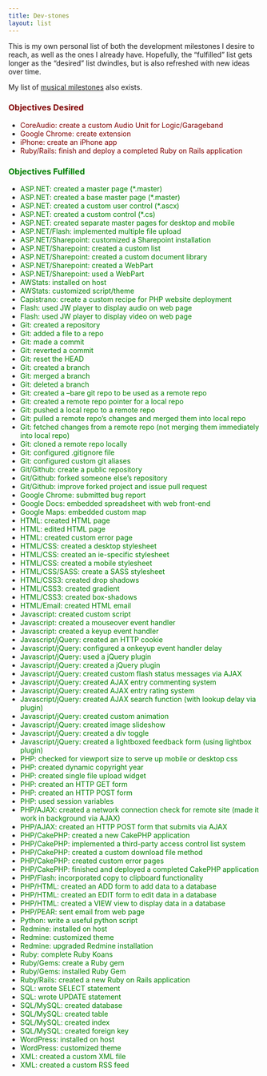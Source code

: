 ```yaml
---
title: Dev-stones
layout: list
---
```

This is my own personal list of both the development milestones I desire to reach, as well as the ones I already have. Hopefully, the &#8220;fulfilled&#8221; list gets longer as the &#8220;desired&#8221; list dwindles, but is also refreshed with new ideas over time.

My list of <a href="{{ site.siteurl }}/lists/muz-stones">musical milestones</a> also exists.

### <span style="color: #800000;">Objectives Desired</span>

* <span style="color: #800000;">CoreAudio: create a custom Audio Unit for Logic/Garageband</span>
* <span style="color: #800000;">Google Chrome: create extension</span>
* <span style="color: #800000;">iPhone: create an iPhone app</span>
* <span style="color: #800000;">Ruby/Rails: finish and deploy a completed Ruby on Rails application</span>

### <span style="color: #008000;">Objectives Fulfilled</span>

* <span style="color: #008000;">ASP.NET: created a master page (*.master)</span>
* <span style="color: #008000;">ASP.NET: created a base master page (*.master)</span>
* <span style="color: #008000;">ASP.NET: created a custom user control (*.ascx)</span>
* <span style="color: #008000;">ASP.NET: created a custom control (*.cs)</span>
* <span style="color: #008000;">ASP.NET: created separate master pages for desktop and mobile</span>
* <span style="color: #008000;">ASP.NET/Flash: implemented multiple file upload</span>
* <span style="color: #008000;">ASP.NET/Sharepoint: customized a Sharepoint installation</span>
* <span style="color: #008000;">ASP.NET/Sharepoint: created a custom list</span>
* <span style="color: #008000;">ASP.NET/Sharepoint: created a custom document library</span>
* <span style="color: #008000;">ASP.NET/Sharepoint: created a WebPart</span>
* <span style="color: #008000;">ASP.NET/Sharepoint: used a WebPart</span>
* <span style="color: #008000;">AWStats: installed on host</span>
* <span style="color: #008000;">AWStats: customized script/theme</span>
* <span style="color: #008000;">Capistrano: create a custom recipe for PHP website deployment</span>
* <span style="color: #008000;">Flash: used JW player to display audio on web page</span>
* <span style="color: #008000;">Flash: used JW player to display video on web page</span>
* <span style="color: #008000;">Git: created a repository</span>
* <span style="color: #008000;">Git: added a file to a repo</span>
* <span style="color: #008000;">Git: made a commit</span>
* <span style="color: #008000;">Git: reverted a commit</span>
* <span style="color: #008000;">Git: reset the HEAD</span>
* <span style="color: #008000;">Git: created a branch</span>
* <span style="color: #008000;">Git: merged a branch</span>
* <span style="color: #008000;">Git: deleted a branch</span>
* <span style="color: #008000;">Git: created a &#8211;bare git repo to be used as a remote repo</span>
* <span style="color: #008000;">Git: created a remote repo pointer for a local repo</span>
* <span style="color: #008000;">Git: pushed a local repo to a remote repo</span>
* <span style="color: #008000;">Git: pulled a remote repo&#8217;s changes and merged them into local repo</span>
* <span style="color: #008000;">Git: fetched changes from a remote repo (not merging them immediately into local repo)</span>
* <span style="color: #008000;">Git: cloned a remote repo locally</span>
* <span style="color: #008000;">Git: configured .gitignore file</span>
* <span style="color: #008000;">Git: configured custom git aliases</span>
* <span style="color: #008000;">Git/Github: create a public repository</span>
* <span style="color: #008000;">Git/Github: forked someone else&#8217;s repository</span>
* <span style="color: #008000">Git/Github: improve forked project and issue pull request</span>
* <span style="color: #008000;">Google Chrome: submitted bug report</span>
* <span style="color: #008000;">Google Docs: embedded spreadsheet with web front-end</span>
* <span style="color: #008000;">Google Maps: embedded custom map</span>
* <span style="color: #008000;">HTML: created HTML page</span>
* <span style="color: #008000;">HTML: edited HTML page</span>
* <span style="color: #008000;">HTML: created custom error page</span>
* <span style="color: #008000;">HTML/CSS: created a desktop stylesheet</span>
* <span style="color: #008000;">HTML/CSS: created an ie-specific stylesheet</span>
* <span style="color: #008000;">HTML/CSS: created a mobile stylesheet</span>
* <span style="color: #008000;">HTML/CSS/SASS: create a SASS stylesheet</span>
* <span style="color: #008000;">HTML/CSS3: created drop shadows</span>
* <span style="color: #008000;">HTML/CSS3: created gradient</span>
* <span style="color: #008000;">HTML/CSS3: created box-shadows</span>
* <span style="color: #008000;">HTML/Email: created HTML email</span>
* <span style="color: #008000;">Javascript: created custom script</span>
* <span style="color: #008000;">Javascript: created a mouseover event handler</span>
* <span style="color: #008000;">Javascript: created a keyup event handler</span>
* <span style="color: #008000;">Javascript/jQuery: created an HTTP cookie</span>
* <span style="color: #008000;">Javascript/jQuery: configured a onkeyup event handler delay</span>
* <span style="color: #008000;">Javascript/jQuery: used a jQuery plugin</span>
* <span style="color: #008000;">Javascript/jQuery: created a jQuery plugin</span>
* <span style="color: #008000;">Javascript/jQuery: created custom flash status messages via AJAX</span>
* <span style="color: #008000;">Javascript/jQuery: created AJAX entry commenting system</span>
* <span style="color: #008000;">Javascript/jQuery: created AJAX entry rating system</span>
* <span style="color: #008000;">Javascript/jQuery: created AJAX search function (with lookup delay via plugin)</span>
* <span style="color: #008000;">Javascript/jQuery: created custom animation</span>
* <span style="color: #008000;">Javascript/jQuery: created image slideshow</span>
* <span style="color: #008000;">Javascript/jQuery: created a div toggle</span>
* <span style="color: #008000;">Javascript/jQuery: created a lightboxed feedback form (using lightbox plugin)</span>
* <span style="color: #008000;">PHP: checked for viewport size to serve up mobile or desktop css</span>
* <span style="color: #008000;">PHP: created dynamic copyright year</span>
* <span style="color: #008000;">PHP: created single file upload widget</span>
* <span style="color: #008000;">PHP: created an HTTP GET form</span>
* <span style="color: #008000;">PHP: created an HTTP POST form</span>
* <span style="color: #008000;">PHP: used session variables</span>
* <span style="color: #008000;">PHP/AJAX: created a network connection check for remote site (made it work in background via AJAX)</span>
* <span style="color: #008000;">PHP/AJAX: created an HTTP POST form that submits via AJAX</span>
* <span style="color: #008000;">PHP/CakePHP: created a new CakePHP application</span>
* <span style="color: #008000;">PHP/CakePHP: implemented a third-party access control list system</span>
* <span style="color: #008000;">PHP/CakePHP: created a custom download file method</span>
* <span style="color: #008000;">PHP/CakePHP: created custom error pages</span>
* <span style="color: #008000;">PHP/CakePHP: finished and deployed a completed CakePHP application</span>
* <span style="color: #008000;">PHP/Flash: incorporated copy to clipboard functionality</span>
* <span style="color: #008000;">PHP/HTML: created an ADD form to add data to a database</span>
* <span style="color: #008000;">PHP/HTML: created an EDIT form to edit data in a database</span>
* <span style="color: #008000;">PHP/HTML: created a VIEW view to display data in a database</span>
* <span style="color: #008000;">PHP/PEAR: sent email from web page</span>
* <span style="color: #008000;">Python: write a useful python script</span>
* <span style="color: #008000;">Redmine: installed on host</span>
* <span style="color: #008000;">Redmine: customized theme</span>
* <span style="color: #008000;">Redmine: upgraded Redmine installation</span>
* <span style="color: #008000;">Ruby: complete Ruby Koans</span>
* <span style="color: #008000;">Ruby/Gems: create a Ruby gem</span>
* <span style="color: #008000;">Ruby/Gems: installed Ruby Gem</span>
* <span style="color: #008000;">Ruby/Rails: created a new Ruby on Rails application</span>
* <span style="color: #008000;">SQL: wrote SELECT statement</span>
* <span style="color: #008000;">SQL: wrote UPDATE statement</span>
* <span style="color: #008000;">SQL/MySQL: created database</span>
* <span style="color: #008000;">SQL/MySQL: created table</span>
* <span style="color: #008000;">SQL/MySQL: created index</span>
* <span style="color: #008000;">SQL/MySQL: created foreign key</span>
* <span style="color: #008000;">WordPress: installed on host</span>
* <span style="color: #008000;">WordPress: customized theme</span>
* <span style="color: #008000;">XML: created a custom XML file</span>
* <span style="color: #008000;">XML: created a custom RSS feed</span>
